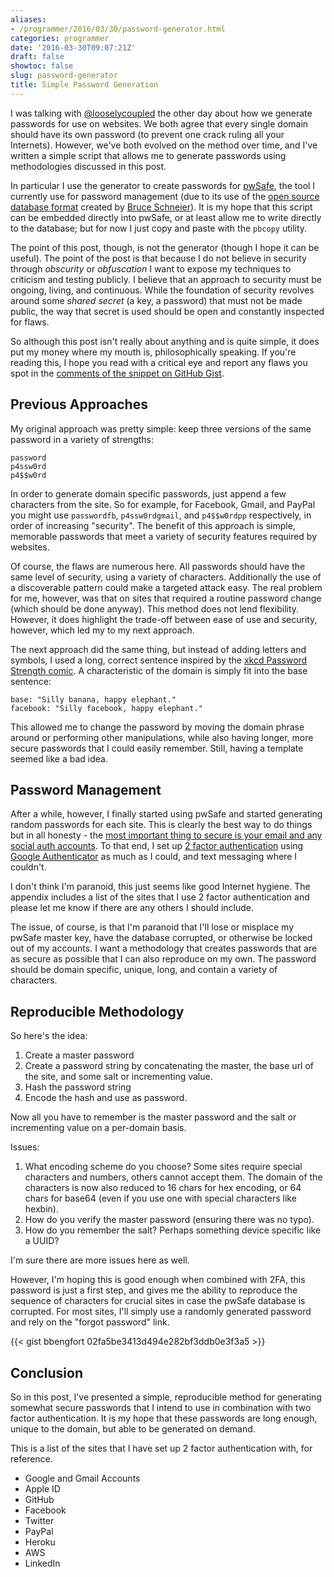 ```yaml
---
aliases:
- /programmer/2016/03/30/password-generator.html
categories: programmer
date: '2016-03-30T09:07:21Z'
draft: false
showtoc: false
slug: password-generator
title: Simple Password Generation
---
```


I was talking with [@looselycoupled](https://github.com/looselycoupled) the other day about how we generate passwords for use on websites. We both agree that every single domain should have its own password (to prevent one crack ruling all your Internets). However, we've both evolved on the method over time, and I've written a simple script that allows me to generate passwords using methodologies discussed in this post.

In particular I use the generator to create passwords for [pwSafe](http://pwsafe.info/), the tool I currently use for password management (due to its use of the [open source database format](https://raw.githubusercontent.com/jpvasquez/PasswordSafe/master/docs/formatV3.txt) created by [Bruce Schneier](https://www.schneier.com/blog/archives/2005/06/password_safe.html)). It is my hope that this script can be embedded directly into pwSafe, or at least allow me to write directly to the database; but for now I just copy and paste with the `pbcopy` utility.

The point of this post, though, is not the generator (though I hope it can be useful). The point of the post is that because I do not believe in security through _obscurity_ or _obfuscation_ I want to expose my techniques to criticism and testing publicly. I believe that an approach to security must be ongoing, living, and continuous. While the foundation of security revolves around some _shared secret_ (a key, a password) that must not be made public, the way that secret is used should be open and constantly inspected for flaws.

So although this post isn't really about anything and is quite simple, it does put my money where my mouth is, philosophically speaking. If you're reading this, I hope you read with a critical eye and report any flaws you spot in the [comments of the snippet on GitHub Gist](https://gist.github.com/bbengfort/02fa5be3413d494e282bf3ddb0e3f3a5#comments).

## Previous Approaches

My original approach was pretty simple: keep three versions of the same password in a variety of strengths:

    password
    p4ssw0rd
    p4$$w0rd

In order to generate domain specific passwords, just append a few characters from the site. So for example, for Facebook, Gmail, and PayPal you might use `passwordfb`, `p4ssw0rdgmail`, and `p4$$w0rdpp` respectively, in order of increasing "security". The benefit of this approach is simple, memorable passwords that meet a variety of security features required by websites.

Of course, the flaws are numerous here. All passwords should have the same level of security, using a variety of characters. Additionally the use of a discoverable pattern could make a targeted attack easy. The real problem for me, however, was that on sites that required a routine password change (which should be done anyway). This method does not lend flexibility. However, it does highlight the trade-off between ease of use and security, however, which led my to my next approach.

The next approach did the same thing, but instead of adding letters and symbols, I used a long, correct sentence inspired by the [xkcd Password Strength comic](https://xkcd.com/936/). A characteristic of the domain is simply fit into the base sentence:

    base: "Silly banana, happy elephant."
    facebook: "Silly facebook, happy elephant."

This allowed me to change the password by moving the domain phrase around or performing other manipulations, while also having longer, more secure passwords that I could easily remember. Still, having a template seemed like a bad idea.

## Password Management

After a while, however, I finally started using pwSafe and started generating random passwords for each site. This is clearly the best way to do things but in all honesty - the [most important thing to secure is your email and any social auth accounts](http://www.wired.com/2012/11/ff-mat-honan-password-hacker/). To that end, I set up [2 factor authentication](http://lifehacker.com/5938565/heres-everywhere-you-should-enable-two-factor-authentication-right-now) using [Google Authenticator](https://en.wikipedia.org/wiki/Google_Authenticator) as much as I could, and text messaging where I couldn't.

I don't think I'm paranoid, this just seems like good Internet hygiene. The appendix includes a list of the sites that I use 2 factor authentication and please let me know if there are any others I should include.

The issue, of course, is that I'm paranoid that I'll lose or misplace my pwSafe master key, have the database corrupted, or otherwise be locked out of my accounts. I want a methodology that creates passwords that are as secure as possible that I can also reproduce on my own. The password should be domain specific, unique, long, and contain a variety of characters.

## Reproducible Methodology

So here's the idea:

1. Create a master password
2. Create a password string by concatenating the master, the base url of the site, and some salt or incrementing value.
3. Hash the password string
4. Encode the hash and use as password.

Now all you have to remember is the master password and the salt or incrementing value on a per-domain basis.

Issues:

1. What encoding scheme do you choose? Some sites require special characters and numbers, others cannot accept them. The domain of the characters is now also reduced to 16 chars for hex encoding, or 64 chars for base64 (even if you use one with special characters like hexbin).
2. How do you verify the master password (ensuring there was no typo).
3. How do you remember the salt? Perhaps something device specific like a UUID?

I'm sure there are more issues here as well.

However, I'm hoping this is good enough when combined with 2FA, this password is just a first step, and gives me the ability to reproduce the sequence of characters for crucial sites in case the pwSafe database is corrupted. For most sites, I'll simply use a randomly generated password and rely on the "forgot password" link.

{{< gist bbengfort 02fa5be3413d494e282bf3ddb0e3f3a5 >}}

## Conclusion

So in this post, I've presented a simple, reproducible method for generating somewhat secure passwords that I intend to use in combination with two factor authentication. It is my hope that these passwords are long enough, unique to the domain, but able to be generated on demand.

This is a list of the sites that I have set up 2 factor authentication with, for reference.

- Google and Gmail Accounts
- Apple ID
- GitHub
- Facebook
- Twitter
- PayPal
- Heroku
- AWS
- LinkedIn
